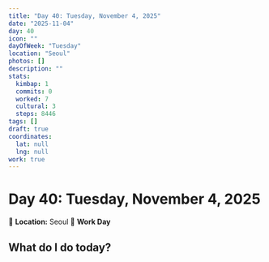 ```yaml
---
title: "Day 40: Tuesday, November 4, 2025"
date: "2025-11-04"
day: 40
icon: ""
dayOfWeek: "Tuesday"
location: "Seoul"
photos: []
description: ""
stats:
  kimbap: 1
  commits: 0
  worked: 7
  cultural: 3
  steps: 8446
tags: []
draft: true
coordinates:
  lat: null
  lng: null
work: true
---
```

# Day 40: Tuesday, November 4, 2025

📍 **Location:** Seoul
💼 **Work Day**

## What do I do today?


